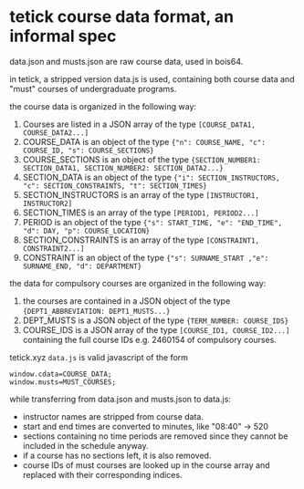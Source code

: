 # tetick course data format, an informal spec

data.json and musts.json are raw course data, used in bois64.

in tetick, a stripped version data.js is used, containing both course data and
"must" courses of undergraduate programs.

the course data is organized in the following way:

1. Courses are listed in a JSON array of the type
`[COURSE_DATA1, COURSE_DATA2...]`
2. COURSE_DATA is an object of the type
`{"n": COURSE_NAME, "c": COURSE_ID, "s": COURSE_SECTIONS}`
3. COURSE_SECTIONS is an object of the type
`{SECTION_NUMBER1: SECTION_DATA1, SECTION_NUMBER2: SECTION_DATA2...}`
4. SECTION_DATA is an object of the type
`{"i": SECTION_INSTRUCTORS, "c": SECTION_CONSTRAINTS, "t": SECTION_TIMES}`
5. SECTION_INSTRUCTORS is an array of the type
`[INSTRUCTOR1, INSTRUCTOR2]`
6. SECTION_TIMES is an array of the type
`[PERIOD1, PERIOD2...]`
7. PERIOD is an object of the type
`{"s": START_TIME, "e": "END_TIME", "d": DAY, "p": COURSE_LOCATION}`
9. SECTION_CONSTRAINTS is an array of the type
`[CONSTRAINT1, CONSTRAINT2...]`
10. CONSTRAINT is an object of the type
`{"s": SURNAME_START ,"e": SURNAME_END, "d": DEPARTMENT}`

the data for compulsory courses are organized in the following way:

1. the courses are contained in a JSON object of the type
`{DEPT1_ABBREVIATION: DEPT1_MUSTS...}`
2. DEPT_MUSTS is a JSON object of the type
`{TERM_NUMBER: COURSE_IDS}`
3. COURSE_IDS is a JSON array of the type
`[COURSE_ID1, COURSE_ID2...]` containing the full course IDs e.g. 2460154 of compulsory courses.

tetick.xyz `data.js` is valid javascript of the form
```
window.cdata=COURSE_DATA;
window.musts=MUST_COURSES;
```

while transferring from data.json and musts.json to data.js:

- instructor names are stripped from course data.
- start and end times are converted to minutes, like "08:40" -> 520
- sections containing no time periods are removed since they cannot be included in the schedule anyway.
- if a course has no sections left, it is also removed.
- course IDs of must courses are looked up in the course array and replaced with their corresponding indices.
